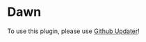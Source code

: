 # Dawn
 
To use this plugin, please use [Github Updater](https://github.com/afragen/github-updater)!
